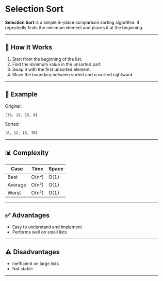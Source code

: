 # Selection Sort

**Selection Sort** is a simple in-place comparison sorting algorithm. It repeatedly finds the minimum element and places it at the beginning.

---

## 🔧 How It Works

1. Start from the beginning of the list.
2. Find the minimum value in the unsorted part.
3. Swap it with the first unsorted element.
4. Move the boundary between sorted and unsorted rightward.

---

## 🧠 Example

Original:
```
[78, 12, 15, 8]
```

Sorted:
```
[8, 12, 15, 78]
```

---

## 📊 Complexity

| Case         | Time   | Space |
|--------------|--------|-------|
| Best         | O(n²)  | O(1)  |
| Average      | O(n²)  | O(1)  |
| Worst        | O(n²)  | O(1)  |

---

## ✅ Advantages

- Easy to understand and implement
- Performs well on small lists

---

## ⚠️ Disadvantages

- Inefficient on large lists
- Not stable

---